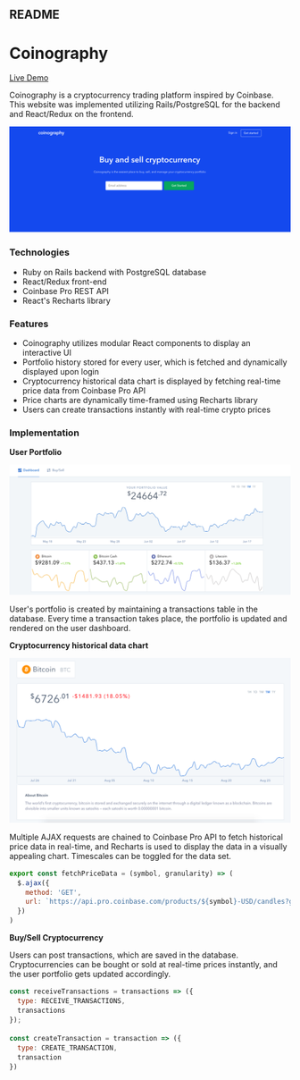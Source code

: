 ## README

# Coinography

[Live Demo](https://coinography.herokuapp.com/#/)

Coinography is a cryptocurrency trading platform inspired by Coinbase. This website was implemented utilizing Rails/PostgreSQL for the backend and React/Redux on the frontend. 

![](/app/assets/images/splash.png)

### Technologies
+ Ruby on Rails backend with PostgreSQL database
+ React/Redux front-end
+ Coinbase Pro REST API 
+ React's Recharts library

### Features
+ Coinography utilizes modular React components to display an interactive UI 
+ Portfolio history stored for every user, which is fetched and dynamically displayed upon login
+ Cryptocurrency historical data chart is displayed by fetching real-time price data from Coinbase Pro API
+ Price charts are dynamically time-framed using Recharts library
+ Users can create transactions instantly with real-time crypto prices 


### Implementation
**User Portfolio**

![Portfolio Chart](/app/assets/images/dashboard.png)

User's portfolio is created by maintaining a transactions table in the database. Every time a transaction takes place, the portfolio is updated and rendered on the user dashboard.

**Cryptocurrency historical data chart**

![Asset](/app/assets/images/asset.png)

Multiple AJAX requests are chained to Coinbase Pro API to fetch historical price data in real-time, and Recharts is used to display the data in a visually appealing chart. Timescales can be toggled for the data set.
```Javascript
export const fetchPriceData = (symbol, granularity) => (
  $.ajax({
    method: 'GET',
    url: `https://api.pro.coinbase.com/products/${symbol}-USD/candles?granularity=${granularity}`
  })
)
```

**Buy/Sell Cryptocurrency**

Users can post transactions, which are saved in the database. Cryptocurrencies can be bought or sold at real-time prices instantly, and the user portfolio gets updated accordingly.
```Javascript
const receiveTransactions = transactions => ({
  type: RECEIVE_TRANSACTIONS,
  transactions
});

const createTransaction = transaction => ({
  type: CREATE_TRANSACTION,
  transaction
})
```
